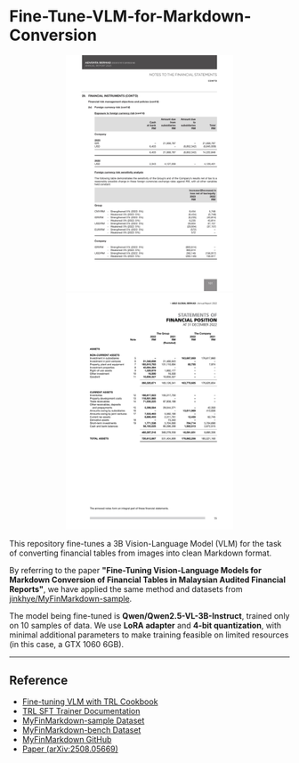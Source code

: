 # Fine-Tune-VLM-for-Markdown-Conversion

<p align="center">
  <img src="output/01/input.jpg" alt="Example 01" width="300"/>
  <img src="output/02/input.jpg" alt="Example 02" width="300"/>
</p>

This repository fine-tunes a 3B Vision-Language Model (VLM) for the task of converting financial tables from images into clean Markdown format.  

By referring to the paper **"Fine-Tuning Vision-Language Models for Markdown Conversion of Financial Tables in Malaysian Audited Financial Reports"**, we have applied the same method and datasets from [jinkhye/MyFinMarkdown-sample](https://huggingface.co/datasets/jinkhye/MyFinMarkdown-sample).  

The model being fine-tuned is **Qwen/Qwen2.5-VL-3B-Instruct**, trained only on 10 samples of data. We use **LoRA adapter** and **4-bit quantization**, with minimal additional parameters to make training feasible on limited resources (in this case, a GTX 1060 6GB).  

---

## Reference

- [Fine-tuning VLM with TRL Cookbook](https://huggingface.co/learn/cookbook/en/fine_tuning_vlm_trl)  
- [TRL SFT Trainer Documentation](https://huggingface.co/docs/trl/en/sft_trainer)  
- [MyFinMarkdown-sample Dataset](https://huggingface.co/datasets/jinkhye/MyFinMarkdown-sample)  
- [MyFinMarkdown-bench Dataset](https://huggingface.co/datasets/jinkhye/MyFinMarkdown-bench)  
- [MyFinMarkdown GitHub](https://github.com/jinkhye/MyFinMarkdown)  
- [Paper (arXiv:2508.05669)](https://arxiv.org/pdf/2508.05669)  

